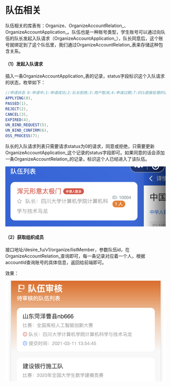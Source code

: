 # 队伍相关

队伍相关的库表有：Organize、OrganizeAccountRelation\_、OrganizeAccountApplication\_。队伍也是一种账号类型，学生账号可以通过向队伍的队长发起入队请求（OrganizeAccountApplication\_），队长同意后，这个账号就绑定到了这个队伍里，我们通过OrganizeAccountRelation\_表来存储这种包含关系。

#### （1）发起入队请求

插入一条OrganizeAccountApplication\_表的记录，status字段标识这个入队请求的状态，枚举如下：

```java
//申请状态 0:申请中;1:申请成功;2:队长拒绝;3:用户取消;4:申请过期;7:OSS直接处理的请求(不在list接口展示);
APPLYING(0),
PASSED(1),
REJECT(2),
CANCEL(3),
EXPIRED(4),
UN_BIND_REQUEST(5),
UN_BIND_CONFIRM(6),
OSS_PROCESS(7);
```

队长的入队请求列表只需要请求status为0的请求，同意或拒绝，只需要更新OrganizeAccountApplication\_这个记录的status字段即可。如果同意的话会添加一条OrganizeAccountRelation\_的记录，标识这个人已经进入了该队伍。

![](../../.gitbook/assets/image%20%2843%29.png)

#### （2）获取组织成员

接口地址/desire\_fu/v1/organize/listMember，参数队伍id，在OrganizeAccountRelation\_查询即可，每一条记录对应着一个人，根据accountId查询账号的具体信息，返回给前端即可。

效果：

![](../../.gitbook/assets/image%20%2840%29.png)

